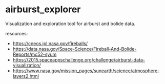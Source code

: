 # airburst_explorer
Visualization and exploration tool for airburst and bolide data.

resources:

- https://cneos.jpl.nasa.gov/fireballs/
- https://data.nasa.gov/Space-Science/Fireball-And-Bolide-Reports/mc52-syum
- https://2015.spaceappschallenge.org/challenge/airburst-data-visualization/
- https://www.nasa.gov/mission_pages/sunearth/science/atmosphere-layers2.html
